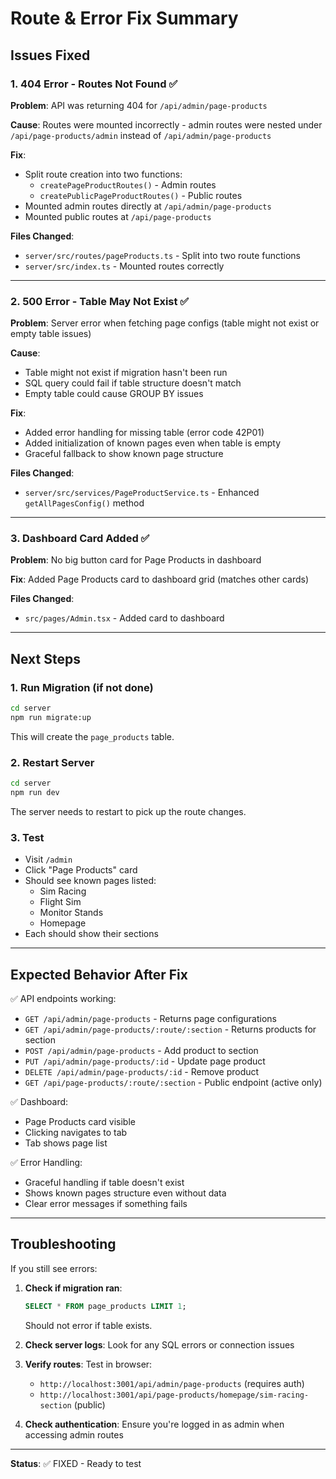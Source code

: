 # Route & Error Fix Summary

## Issues Fixed

### 1. 404 Error - Routes Not Found ✅
**Problem**: API was returning 404 for `/api/admin/page-products`

**Cause**: Routes were mounted incorrectly - admin routes were nested under `/api/page-products/admin` instead of `/api/admin/page-products`

**Fix**: 
- Split route creation into two functions:
  - `createPageProductRoutes()` - Admin routes
  - `createPublicPageProductRoutes()` - Public routes
- Mounted admin routes directly at `/api/admin/page-products`
- Mounted public routes at `/api/page-products`

**Files Changed**:
- `server/src/routes/pageProducts.ts` - Split into two route functions
- `server/src/index.ts` - Mounted routes correctly

---

### 2. 500 Error - Table May Not Exist ✅
**Problem**: Server error when fetching page configs (table might not exist or empty table issues)

**Cause**: 
- Table might not exist if migration hasn't been run
- SQL query could fail if table structure doesn't match
- Empty table could cause GROUP BY issues

**Fix**:
- Added error handling for missing table (error code 42P01)
- Added initialization of known pages even when table is empty
- Graceful fallback to show known page structure

**Files Changed**:
- `server/src/services/PageProductService.ts` - Enhanced `getAllPagesConfig()` method

---

### 3. Dashboard Card Added ✅
**Problem**: No big button card for Page Products in dashboard

**Fix**: Added Page Products card to dashboard grid (matches other cards)

**Files Changed**:
- `src/pages/Admin.tsx` - Added card to dashboard

---

## Next Steps

### 1. **Run Migration** (if not done)
```bash
cd server
npm run migrate:up
```

This will create the `page_products` table.

### 2. **Restart Server**
```bash
cd server
npm run dev
```

The server needs to restart to pick up the route changes.

### 3. **Test**
- Visit `/admin`
- Click "Page Products" card
- Should see known pages listed:
  - Sim Racing
  - Flight Sim
  - Monitor Stands
  - Homepage
- Each should show their sections

---

## Expected Behavior After Fix

✅ API endpoints working:
- `GET /api/admin/page-products` - Returns page configurations
- `GET /api/admin/page-products/:route/:section` - Returns products for section
- `POST /api/admin/page-products` - Add product to section
- `PUT /api/admin/page-products/:id` - Update page product
- `DELETE /api/admin/page-products/:id` - Remove product
- `GET /api/page-products/:route/:section` - Public endpoint (active only)

✅ Dashboard:
- Page Products card visible
- Clicking navigates to tab
- Tab shows page list

✅ Error Handling:
- Graceful handling if table doesn't exist
- Shows known pages structure even without data
- Clear error messages if something fails

---

## Troubleshooting

If you still see errors:

1. **Check if migration ran**:
   ```sql
   SELECT * FROM page_products LIMIT 1;
   ```
   Should not error if table exists.

2. **Check server logs**:
   Look for any SQL errors or connection issues

3. **Verify routes**:
   Test in browser:
   - `http://localhost:3001/api/admin/page-products` (requires auth)
   - `http://localhost:3001/api/page-products/homepage/sim-racing-section` (public)

4. **Check authentication**:
   Ensure you're logged in as admin when accessing admin routes

---

**Status**: ✅ FIXED - Ready to test


